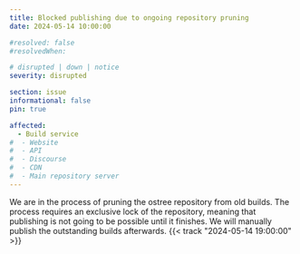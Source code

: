 ```yaml
---
title: Blocked publishing due to ongoing repository pruning
date: 2024-05-14 10:00:00

#resolved: false
#resolvedWhen: 

# disrupted | down | notice
severity: disrupted

section: issue
informational: false
pin: true

affected:
  - Build service
#  - Website
#  - API
#  - Discourse
#  - CDN
#  - Main repository server
---
```


<!-- **Resolved*:** resolution message {{< track "2022-08-30 21:38:00" >}} -->

<!-- **Monitoring:** update after mitigation is in place {{< track "2022-08-30 21:38:00" >}} -->

We are in the process of pruning the ostree repository from old builds. The
process requires an exclusive lock of the repository, meaning that publishing
is not going to be possible until it finishes. We will manually publish the
outstanding builds afterwards. {{< track "2024-05-14 19:00:00" >}}
